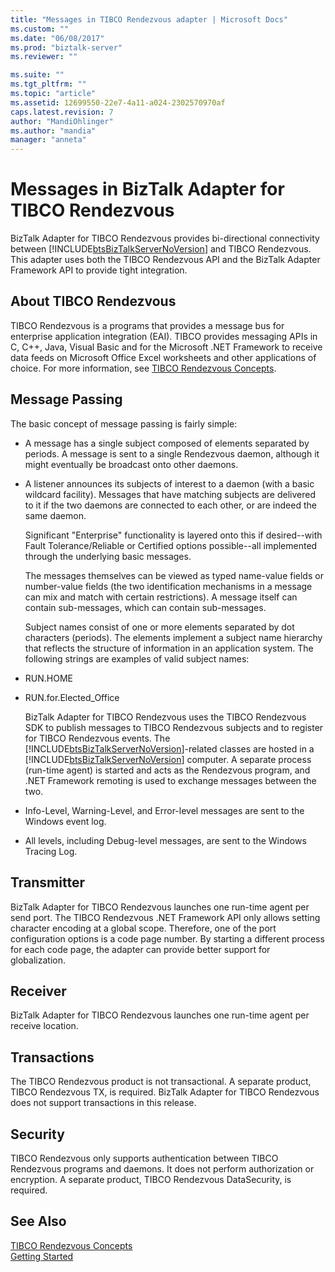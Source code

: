 ```yaml
---
title: "Messages in TIBCO Rendezvous adapter | Microsoft Docs"
ms.custom: ""
ms.date: "06/08/2017"
ms.prod: "biztalk-server"
ms.reviewer: ""

ms.suite: ""
ms.tgt_pltfrm: ""
ms.topic: "article"
ms.assetid: 12699550-22e7-4a11-a024-2302570970af
caps.latest.revision: 7
author: "MandiOhlinger"
ms.author: "mandia"
manager: "anneta"
---
```

# Messages in BizTalk Adapter for TIBCO Rendezvous
BizTalk Adapter for TIBCO Rendezvous provides bi-directional connectivity between [!INCLUDE[btsBizTalkServerNoVersion](../includes/btsbiztalkservernoversion-md.md)] and TIBCO Rendezvous. This adapter uses both the TIBCO Rendezvous API and the BizTalk Adapter Framework API to provide tight integration.  
  
## About TIBCO Rendezvous  
 TIBCO Rendezvous is a programs that provides a message bus for enterprise application integration (EAI). TIBCO provides messaging APIs in C, C++, Java, Visual Basic and for the Microsoft .NET Framework to receive data feeds on Microsoft Office Excel worksheets and other applications of choice. For more information, see [TIBCO Rendezvous Concepts](../core/tibco-rendezvous-concepts.md).  
  
## Message Passing  
 The basic concept of message passing is fairly simple:  
  
- A message has a single subject composed of elements separated by periods. A message is sent to a single Rendezvous daemon, although it might eventually be broadcast onto other daemons.  
  
- A listener announces its subjects of interest to a daemon (with a basic wildcard facility). Messages that have matching subjects are delivered to it if the two daemons are connected to each other, or are indeed the same daemon.  
  
  Significant "Enterprise" functionality is layered onto this if desired--with Fault Tolerance/Reliable or Certified options possible--all implemented through the underlying basic messages.  
  
  The messages themselves can be viewed as typed name-value fields or number-value fields (the two identification mechanisms in a message can mix and match with certain restrictions). A message itself can contain sub-messages, which can contain sub-messages.  
  
  Subject names consist of one or more elements separated by dot characters (periods). The elements implement a subject name hierarchy that reflects the structure of information in an application system. The following strings are examples of valid subject names:  
  
- RUN.HOME  
  
- RUN.for.Elected_Office  
  
  BizTalk Adapter for TIBCO Rendezvous uses the TIBCO Rendezvous SDK to publish messages to TIBCO Rendezvous subjects and to register for TIBCO Rendezvous events. The [!INCLUDE[btsBizTalkServerNoVersion](../includes/btsbiztalkservernoversion-md.md)]-related classes are hosted in a [!INCLUDE[btsBizTalkServerNoVersion](../includes/btsbiztalkservernoversion-md.md)] computer. A separate process (run-time agent) is started and acts as the Rendezvous program, and .NET Framework remoting is used to exchange messages between the two.  
  
- Info-Level, Warning-Level, and Error-level messages are sent to the Windows event log.  
  
- All levels, including Debug-level messages, are sent to the Windows Tracing Log.  
  
## Transmitter  
 BizTalk Adapter for TIBCO Rendezvous launches one run-time agent per send port. The TIBCO Rendezvous .NET Framework API only allows setting character encoding at a global scope. Therefore, one of the port configuration options is a code page number. By starting a different process for each code page, the adapter can provide better support for globalization.  
  
## Receiver  
 BizTalk Adapter for TIBCO Rendezvous launches one run-time agent per receive location.  
  
## Transactions  
 The TIBCO Rendezvous product is not transactional. A separate product, TIBCO Rendezvous TX, is required. BizTalk Adapter for TIBCO Rendezvous does not support transactions in this release.  
  
## Security  
 TIBCO Rendezvous only supports authentication between TIBCO Rendezvous programs and daemons. It does not perform authorization or encryption. A separate product, TIBCO Rendezvous DataSecurity, is required.  
  
## See Also  
 [TIBCO Rendezvous Concepts](../core/tibco-rendezvous-concepts.md)   
 [Getting Started](../core/getting-started-with-biztalk-adapter-for-tibco-rendezvous.md)